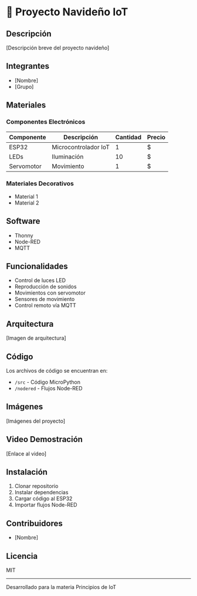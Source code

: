# 🎄 Proyecto Navideño IoT

## Descripción
[Descripción breve del proyecto navideño]

## Integrantes
- [Nombre]
- [Grupo]

## Materiales
### Componentes Electrónicos
| Componente | Descripción | Cantidad | Precio |
|------------|-------------|-----------|---------|
| ESP32 | Microcontrolador IoT | 1 | $ |
| LEDs | Iluminación | 10 | $ |
| Servomotor | Movimiento | 1 | $ |

### Materiales Decorativos
- Material 1
- Material 2

## Software
- Thonny
- Node-RED 
- MQTT

## Funcionalidades
- Control de luces LED
- Reproducción de sonidos
- Movimientos con servomotor
- Sensores de movimiento
- Control remoto vía MQTT

## Arquitectura
[Imagen de arquitectura]

## Código
Los archivos de código se encuentran en:
- `/src` - Código MicroPython
- `/nodered` - Flujos Node-RED

## Imágenes
[Imágenes del proyecto]

## Video Demostración
[Enlace al video]

## Instalación
1. Clonar repositorio
2. Instalar dependencias
3. Cargar código al ESP32
4. Importar flujos Node-RED

## Contribuidores
- [Nombre]

## Licencia
MIT

---
Desarrollado para la materia Principios de IoT
